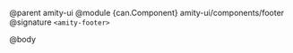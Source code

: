 @parent amity-ui
@module {can.Component} amity-ui/components/footer <amity-footer>
@signature `<amity-footer>`

@body

## <amity-footer>

